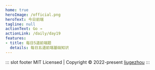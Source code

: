 ```yaml
---
home: true
heroImage: /official.png
heroText: 今日前端
tagline: null
actionText: Go →
actionLink: /daily/day19
features:
- title: 每日5道前端题
  details: 每日五道前端基础知识
---
```


::: slot footer
MIT Licensed | Copyright © 2022-present [liugezhou](https://github.com/liugezhou)
:::
<comment/>